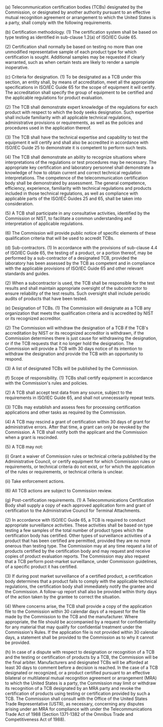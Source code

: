 (a) Telecommunication certification bodies (TCBs) designated by the Commission, or designated by another authority pursuant to an effective mutual recognition agreement or arrangement to which the United States is a party, shall comply with the following requirements.

(b) Certification methodology. (1) The certification system shall be based on type testing as identified in sub-clause 1.2(a) of ISO/IEC Guide 65.

(2) Certification shall normally be based on testing no more than one unmodified representative sample of each product type for which certification is sought. Additional samples may be requested if clearly warranted, such as when certain tests are likely to render a sample inoperative.

(c) Criteria for designation. (1) To be designated as a TCB under this section, an entity shall, by means of accreditation, meet all the appropriate specifications in ISO/IEC Guide 65 for the scope of equipment it will certify. The accreditation shall specify the group of equipment to be certified and the applicable regulations for product evaluation.

(2) The TCB shall demonstrate expert knowledge of the regulations for each product with respect to which the body seeks designation. Such expertise shall include familiarity with all applicable technical regulations, administrative provisions or requirements, as well as the policies and procedures used in the application thereof.

(3) The TCB shall have the technical expertise and capability to test the equipment it will certify and shall also be accredited in accordance with ISO/IEC Guide 25 to demonstrate it is competent to perform such tests.

(4) The TCB shall demonstrate an ability to recognize situations where interpretations of the regulations or test procedures may be necessary. The appropriate key certification and laboratory personnel shall demonstrate a knowledge of how to obtain current and correct technical regulation interpretations. The competence of the telecommunication certification body shall be demonstrated by assessment. The general competence, efficiency, experience, familiarity with technical regulations and products included in those technical regulations, as well as compliance with applicable parts of the ISO/IEC Guides 25 and 65, shall be taken into consideration.

(5) A TCB shall participate in any consultative activities, identified by the Commission or NIST, to facilitate a common understanding and interpretation of applicable regulations.

(6) The Commission will provide public notice of specific elements of these qualification criteria that will be used to accredit TCBs.

(d) Sub-contractors. (1) In accordance with the provisions of sub-clause 4.4 of ISO/IEC Guide 65, the testing of a product, or a portion thereof, may be performed by a sub-contractor of a designated TCB, provided the laboratory has been assessed by the TCB as competent and in compliance with the applicable provisions of ISO/IEC Guide 65 and other relevant standards and guides.

(2) When a subcontractor is used, the TCB shall be responsible for the test results and shall maintain appropriate oversight of the subcontractor to ensure reliability of the test results. Such oversight shall include periodic audits of products that have been tested.

(e) Designation of TCBs. (1) The Commission will designate as a TCB any organization that meets the qualification criteria and is accredited by NIST or its recognized accreditor.

(2) The Commission will withdraw the designation of a TCB if the TCB's accreditation by NIST or its recognized accreditor is withdrawn, if the Commission determines there is just cause for withdrawing the designation, or if the TCB requests that it no longer hold the designation. The Commission will provide a TCB with 30 days notice of its intention to withdraw the designation and provide the TCB with an opportunity to respond.

(3) A list of designated TCBs will be published by the Commission.

(f) Scope of responsibility. (1) TCBs shall certify equipment in accordance with the Commission's rules and policies.

(2) A TCB shall accept test data from any source, subject to the requirements in ISO/IEC Guide 65, and shall not unnecessarily repeat tests.

(3) TCBs may establish and assess fees for processing certification applications and other tasks as required by the Commission.

(4) A TCB may rescind a grant of certification within 30 days of grant for administrative errors. After that time, a grant can only be revoked by the Commission. A TCB shall notify both the applicant and the Commission when a grant is rescinded.

(5) A TCB may not:

(i) Grant a waiver of Commission rules or technical criteria published by the Administrative Council, or certify equipment for which Commission rules or requirements, or technical criteria do not exist, or for which the application of the rules or requirements, or technical criteria is unclear.

(ii) Take enforcement actions.

(6) All TCB actions are subject to Commission review.

(g) Post-certification requirements. (1) A Telecommunications Certification Body shall supply a copy of each approved application form and grant of certification to the Administrative Council for Terminal Attachments.

(2) In accordance with ISO/IEC Guide 65, a TCB is required to conduct appropriate surveillance activities. These activities shall be based on type testing a few samples of the total number of product types which the certification body has certified. Other types of surveillance activities of a product that has been certified are permitted, provided they are no more onerous than testing type. The Commission may at any time request a list of products certified by the certification body and may request and receive copies of product evaluation reports. The Commission may also request that a TCB perform post-market surveillance, under Commission guidelines, of a specific product it has certified.

(3) If during post market surveillance of a certified product, a certification body determines that a product fails to comply with the applicable technical regulations, the certification body shall immediately notify the grantee and the Commission. A follow-up report shall also be provided within thirty days of the action taken by the grantee to correct the situation.

(4) Where concerns arise, the TCB shall provide a copy of the application file to the Commission within 30 calendar days of a request for the file made by the Commission to the TCB and the manufacturer. Where appropriate, the file should be accompanied by a request for confidentiality for any material that may qualify for confidential treatment under the Commission's Rules. If the application file is not provided within 30 calendar days, a statement shall be provided to the Commission as to why it cannot be provided.

(h) In case of a dispute with respect to designation or recognition of a TCB and the testing or certification of products by a TCB, the Commission will be the final arbiter. Manufacturers and designated TCBs will be afforded at least 30 days to comment before a decision is reached. In the case of a TCB designated or recognized, or a product certified pursuant to an effective bilateral or multilateral mutual recognition agreement or arrangement (MRA) to which the United States is a party, the Commission may limit or withdraw its recognition of a TCB designated by an MRA party and revoke the certification of products using testing or certification provided by such a TCB. The Commission shall consult with the Office of the United States Trade Representative (USTR), as necessary, concerning any disputes arising under an MRA for compliance with under the Telecommunications Trade Act of 1988 (Section 1371-1382 of the Omnibus Trade and Competitiveness Act of 1988).

